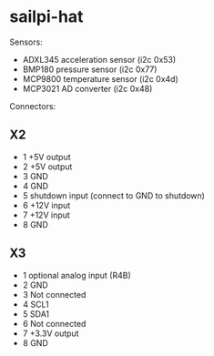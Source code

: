 sailpi-hat
==========

Sensors:

  - ADXL345 acceleration sensor (i2c 0x53)
  - BMP180 pressure sensor (i2c 0x77)
  - MCP9800 temperature sensor (i2c 0x4d)
  - MCP3021 AD converter (i2c 0x48)

Connectors:

X2
--

  - 1 +5V output
  - 2 +5V output
  - 3 GND
  - 4 GND
  - 5 shutdown input (connect to GND to shutdown)
  - 6 +12V input
  - 7 +12V input
  - 8 GND
  
X3
--

  - 1 optional analog input (R4B)
  - 2 GND
  - 3 Not connected
  - 4 SCL1
  - 5 SDA1
  - 6 Not connected
  - 7 +3.3V output
  - 8 GND
  